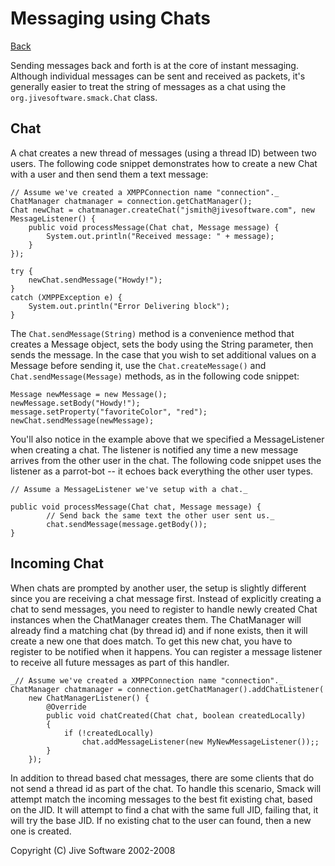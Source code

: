 Messaging using Chats
=====================

[Back](index.html)

Sending messages back and forth is at the core of instant messaging. Although
individual messages can be sent and received as packets, it's generally easier
to treat the string of messages as a chat using the
`org.jivesoftware.smack.Chat` class.

Chat
----

A chat creates a new thread of messages (using a thread ID) between two users.
The following code snippet demonstrates how to create a new Chat with a user
and then send them a text message:

```
// Assume we've created a XMPPConnection name "connection"._
ChatManager chatmanager = connection.getChatManager();
Chat newChat = chatmanager.createChat("jsmith@jivesoftware.com", new MessageListener() {
	public void processMessage(Chat chat, Message message) {
		System.out.println("Received message: " + message);
	}
});

try {
	newChat.sendMessage("Howdy!");
}
catch (XMPPException e) {
	System.out.println("Error Delivering block");
}
```

The `Chat.sendMessage(String)` method is a convenience method that creates a
Message object, sets the body using the String parameter, then sends the
message. In the case that you wish to set additional values on a Message
before sending it, use the `Chat.createMessage()` and
`Chat.sendMessage(Message)` methods, as in the following code snippet:

```
Message newMessage = new Message();
newMessage.setBody("Howdy!");
message.setProperty("favoriteColor", "red");
newChat.sendMessage(newMessage);
```

You'll also notice in the example above that we specified a MessageListener
when creating a chat. The listener is notified any time a new message arrives
from the other user in the chat. The following code snippet uses the listener
as a parrot-bot -- it echoes back everything the other user types.

```
// Assume a MessageListener we've setup with a chat._

public void processMessage(Chat chat, Message message) {
		// Send back the same text the other user sent us._
		chat.sendMessage(message.getBody());
}
```

Incoming Chat
-------------

When chats are prompted by another user, the setup is slightly different since
you are receiving a chat message first. Instead of explicitly creating a chat
to send messages, you need to register to handle newly created Chat instances
when the ChatManager creates them.  The ChatManager will already find a
matching chat (by thread id) and if none exists, then it will create a new one
that does match. To get this new chat, you have to register to be notified
when it happens. You can register a message listener to receive all future
messages as part of this handler.

```
_// Assume we've created a XMPPConnection name "connection"._
ChatManager chatmanager = connection.getChatManager().addChatListener(
	new ChatManagerListener() {
		@Override
		public void chatCreated(Chat chat, boolean createdLocally)
		{
			if (!createdLocally)
				chat.addMessageListener(new MyNewMessageListener());;
		}
	});
```

In addition to thread based chat messages, there are some clients that do not
send a thread id as part of the chat. To handle this scenario, Smack will
attempt match the incoming messages to the best fit existing chat, based on
the JID. It will attempt to find a chat with the same full JID, failing that,
it will try the base JID. If no existing chat to the user can found, then a
new one is created.

Copyright (C) Jive Software 2002-2008
